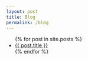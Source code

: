 ```yaml
---
layout: post
title: Blog
permalink: /blog
---
```


<ul>
    {% for post in site.posts %}
    <li><a href = "{{ post.url }}" class = "post-preview">{{ post.title }}</a></li>
    {% endfor %}
</ul>